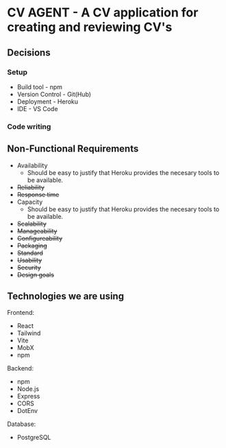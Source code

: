 # CV AGENT - A CV application for creating and reviewing CV's

## Decisions
### Setup
- Build tool - npm
- Version Control - Git(Hub)
- Deployment - Heroku
- IDE - VS Code

### Code writing


## Non-Functional Requirements
- Availability
  - Should be easy to justify that Heroku provides the necesary tools to be available. 
- ~~Reliability~~
- ~~Response time~~
- Capacity
  - Should be easy to justify that Heroku provides the necesary tools to be available. 
- ~~Scalability~~
- ~~Manageability~~
- ~~Configureability~~
- ~~Packaging~~
- ~~Standard~~
- ~~Usability~~
- ~~Security~~
- ~~Design goals~~

## Technologies we are using

Frontend:
- React
- Tailwind
- Vite
- MobX
- npm

Backend:
- npm
- Node.js
- Express
- CORS
- DotEnv

Database:
- PostgreSQL
